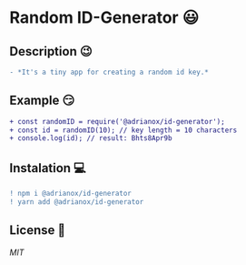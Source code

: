 
# Random ID-Generator :smiley:


## Description :wink:
```diff
- *It's a tiny app for creating a random id key.*
```


## Example :smirk:

```diff
+ const randomID = require('@adrianox/id-generator');
+ const id = randomID(10); // key length = 10 characters
+ console.log(id); // result: Bhts8Apr9b
```

## Instalation :computer:
```diff
! npm i @adrianox/id-generator 
! yarn add @adrianox/id-generator
```

## License :newspaper:

*MIT*




